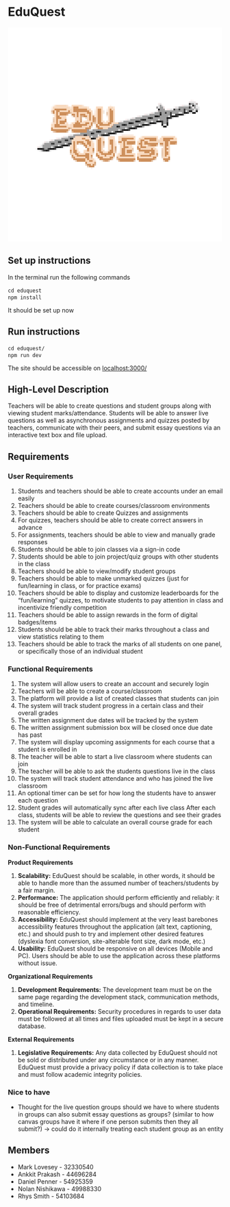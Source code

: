 # EduQuest

![EduQuest Logo](Assets/eduQuestpxArtLogo.png)

## Set up instructions
In the terminal run the following commands
```
cd eduquest
npm install
```

It should be set up now

## Run instructions 
```
cd eduquest/
npm run dev
```

The site should be accessible on [localhost:3000/](localhost:3000/) 

## High-Level Description
Teachers will be able to create questions and student groups along with viewing student marks/attendance. Students will be able to answer live questions as well as asynchronous assignments and quizzes posted by teachers, communicate with their peers, and submit essay questions via an interactive text box and file upload. 


## Requirements

### User Requirements
1. Students and teachers should be able to create accounts under an email easily  
2. Teachers should be able to create courses/classroom environments 
3. Teachers should be able to create Quizzes and assignments
4. For quizzes, teachers should be able to create correct answers in advance
5. For assignments, teachers should be able to view and manually grade responses
6. Students should be able to join classes via a sign-in code
7. Students should be able to join project/quiz groups with other students in the class
8. Teachers should be able to view/modify student groups
9. Teachers should be able to make unmarked quizzes (just for fun/learning in class, or for practice exams)
10. Teachers should be able to display and customize leaderboards for the “fun/learning” quizzes, to motivate students to pay attention in class and incentivize friendly competition 
11. Teachers should be able to assign rewards in the form of digital badges/items
12. Students should be able to track their marks throughout a class and view statistics relating to them
13. Teachers should be able to track the marks of all students on one panel, or specifically those of an individual student 


### Functional Requirements
1. The system will allow users to create an account and securely login
2. Teachers will be able to create a course/classroom
3. The platform will provide a list of created classes that students can join
4. The system will track student progress in a certain class and their overall grades
5. The written assignment due dates will be tracked by the system
6. The written assignment submission box will be closed once due date has past
7. The system will display upcoming assignments for each course that a student is enrolled in
8. The teacher will be able to start a live classroom where students can join
9. The teacher will be able to ask the students questions live in the class
10. The system will track student attendance and who has joined the live classroom
11. An optional timer can be set for how long the students have to answer each question
12. Student grades will automatically sync after each live class
After each class, students will be able to review the questions and see their grades
13. The system will be able to calculate an overall course grade for each student

### Non-Functional Requirements

**Product Requirements**

1. **Scalability:** EduQuest should be scalable, in other words, it should be able to handle more than the assumed number of teachers/students by a fair margin.
2. **Performance:** The application should perform efficiently and reliably: it should be free of detrimental errors/bugs and should perform with reasonable efficiency.
3. **Accessibility:** EduQuest should implement at the very least barebones accessibility features throughout the application (alt text, captioning, etc.) and should push to try and implement other desired features (dyslexia font conversion, site-alterable font size, dark mode, etc.) 
4. **Usability:** EduQuest should be responsive on all devices (Mobile and PC). Users should be able to use the application across these platforms without issue.

**Organizational Requirements**


1. **Development Requirements:** The development team must be on the same page regarding the development stack, communication methods, and timeline. 
2. **Operational Requirements:** Security procedures in regards to user data must be followed at all times and files uploaded must be kept in a secure database. 
   
**External Requirements**
1. **Legislative Requirements:** Any data collected by EduQuest should not be sold or distributed under any circumstance or in any manner. EduQuest must provide a privacy policy if data collection is to take place and must follow academic integrity policies.


### Nice to have
- Thought for the live question groups should we have to where students in groups can also submit essay questions as groups? (similar to how canvas groups have it where if one person submits then they all submit?) -> could do it internally treating each student group as an entity



## Members
- Mark Lovesey - 32330540
- Ankkit Prakash - 44696284
- Daniel Penner - 54925359
- Nolan Nishikawa - 49988330
- Rhys Smith - 54103684 